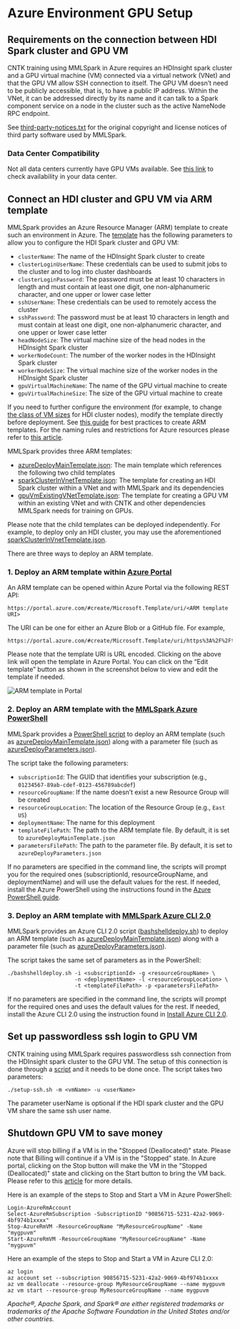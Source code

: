 # Azure Environment GPU Setup

## Requirements on the connection between HDI Spark cluster and GPU VM

CNTK training using MMLSpark in Azure requires an HDInsight spark
cluster and a GPU virtual machine (VM) connected via a virtual network
(VNet) and that the GPU VM allow SSH connection to itself.  The GPU VM
doesn’t need to be publicly accessible, that is, to have a public IP
address.  Within the VNet, it can be addressed directly by its name and
it can talk to a Spark component service on a node in the cluster such
as the active NameNode RPC endpoint.

See [third-party-notices.txt](third-party-notices.txt) for the original
copyright and license notices of third party software used by MMLSpark.

### Data Center Compatibility

Not all data centers currently have GPU VMs available.  See [this
link](https://azure.microsoft.com/en-us/pricing/details/virtual-machines/linux/)
to check availability in your data center.

## Connect an HDI cluster and GPU VM via ARM template

MMLSpark provides an Azure Resource Manager (ARM) template to create
such an environment in Azure.  The
[template](../tools/deployment/azureDeployMainTemplate.json)
has the following parameters to allow you to configure the HDI Spark
cluster and GPU VM:

- `clusterName`: The name of the HDInsight Spark cluster to create
- `clusterLoginUserName`: These credentials can be used to submit jobs
  to the cluster and to log into cluster dashboards
- `clusterLoginPassword`: The password must be at least 10 characters in
  length and must contain at least one digit, one non-alphanumeric
  character, and one upper or lower case letter
- `sshUserName`: These credentials can be used to remotely access the
  cluster
- `sshPassword`: The password must be at least 10 characters in length
  and must contain at least one digit, one non-alphanumeric character,
  and one upper or lower case letter
- `headNodeSize`: The virtual machine size of the head nodes in the
  HDInsight Spark cluster
- `workerNodeCount`: The number of the worker nodes in the HDInsight
  Spark cluster
- `workerNodeSize`: The virtual machine size of the worker nodes in the
  HDInsight Spark cluster
- `gpuVirtualMachineName`: The name of the GPU virtual machine to create
- `gpuVirtualMachineSize`: The size of the GPU virtual machine to create

If you need to further configure the environment (for example, to change
[the class of VM
sizes](https://azure.microsoft.com/en-us/pricing/details/virtual-machines/linux/)
for HDI cluster nodes), modify the template directly before deployment.
See [this
guide](https://docs.microsoft.com/en-us/azure/azure-resource-manager/resource-manager-template-best-practices)
for best practices to create ARM templates.  For the naming rules and
restrictions for Azure resources please refer to [this
article](https://docs.microsoft.com/en-us/azure/architecture/best-practices/naming-conventions).

MMLSpark provides three ARM templates:

- [azureDeployMainTemplate.json](../tools/deployment/azureDeployMainTemplate.json):
  The main template which references the following two child templates
- [sparkClusterInVnetTemplate.json](../tools/deployment/sparkClusterInVnetTemplate.json):
  The template for creating an HDI Spark cluster within a VNet and with
  MMLSpark and its dependencies
- [gpuVmExistingVNetTemplate.json](../tools/deployment/gpuVmExistingVNetTemplate.json):
  The template for creating a GPU VM within an existing VNet and with
  CNTK and other dependencies MMLSpark needs for training on GPUs.

Please note that the child templates can be deployed independently.  For
example, to deploy only an HDI cluster, you may use the aforementioned
[sparkClusterInVnetTemplate.json](../tools/deployment/sparkClusterInVnetTemplate.json).

There are three ways to deploy an ARM template.

### 1. Deploy an ARM template within [Azure Portal](https://ms.portal.azure.com/)

An ARM template can be opened within Azure Portal via the following REST API:

    https://portal.azure.com/#create/Microsoft.Template/uri/<ARM template URI>

The URI can be one for either an Azure Blob or a GitHub file.  For example,

    https://portal.azure.com/#create/Microsoft.Template/uri/https%3A%2F%2Ftongtest.blob.core.windows.net%2Fcntk%2FazureDeployMainTemplate.json

Please note that the template URI is URL encoded.  Clicking on the above
link will open the template in Azure Portal.  You can click on the “Edit
template” button as shown in the screenshot below to view and edit the
template if needed.

![ARM template in Portal](http://image.ibb.co/gZ6iiF/arm_Template_In_Portal.png)

### 2. Deploy an ARM template with the [MMLSpark Azure PowerShell](../tools/deployment/powershelldeploy.ps1)

MMLSpark provides a [PowerShell
script](../tools/deployment/powershelldeploy.ps1)
to deploy an ARM template (such as
[azureDeployMainTemplate.json](../tools/deployment/azureDeployMainTemplate.json))
along with a parameter file (such as
[azureDeployParameters.json](../tools/deployment/azureDeployParameters.json)).

The script take the following parameters:
- `subscriptionId`: The GUID that identifies your subscription (e.g.,
  `01234567-89ab-cdef-0123-456789abcdef`)
- `resourceGroupName`: If the name doesn’t exist a new Resource Group
  will be created
- `resourceGroupLocation`: The location of the Resource Group
  (e.g., `East US`)
- `deploymentName`: The name for this deployment
- `templateFilePath`: The path to the ARM template file.  By default, it
  is set to `azureDeployMainTemplate.json`
- `parametersFilePath`: The path to the parameter file.  By default, it
  is set to `azureDeployParameters.json`

If no parameters are specified in the command line, the scripts will
prompt you for the required ones (subscriptionId, resourceGroupName, and
deploymentName) and will use the default values for the rest.  If
needed, install the Azure PowerShell using the instructions found in the
[Azure PowerShell
guide](https://docs.microsoft.com/powershell/azureps-cmdlets-docs/).

### 3. Deploy an ARM template with [MMLSpark Azure CLI 2.0](../tools/deployment/bashshelldeploy.sh)

MMLSpark provides an Azure CLI 2.0 script
([bashshelldeploy.sh](../tools/deployment/bashshelldeploy.sh))
to deploy an ARM template (such as
[azureDeployMainTemplate.json](../tools/deployment/azureDeployMainTemplate.json))
along with a parameter file (such as
[azureDeployParameters.json](../tools/deployment/azureDeployMainTemplate.json)).

The script takes the same set of parameters as in the PowerShell:

    ./bashshelldeploy.sh -i <subscriptionId> -g <resourceGroupName> \
                         -n <deploymentName> -l <resourceGroupLocation> \
                         -t <templateFilePath> -p <parametersFilePath>

If no parameters are specified in the command line, the scripts will
prompt for the required ones and uses the default values for the rest.
If needed, install the Azure CLI 2.0 using the instruction found in
[Install Azure CLI
2.0](https://docs.microsoft.com/en-us/cli/azure/install-azure-cli).

## Set up passwordless ssh login to GPU VM

CNTK training using MMLSpark requires passwordless ssh connection from
the HDInsight spark cluster to the GPU VM. The setup of this connection
is done through a [script](../tools/deployment/gpuvmsetup.sh) and it needs to
be done once. The script takes two parameters:

    ./setup-ssh.sh -m <vmName> -u <userName>

The parameter userName is optional if the HDI spark cluster and the GPU
VM share the same ssh user name.

## Shutdown GPU VM to save money

Azure will stop billing if a VM is in the "Stopped (Deallocated)" state.
Please note that Billing will continue if a VM is in the "Stopped" state.
In Azure portal, clicking on the Stop button will make the VM in the
"Stopped (Deallocated)" state and clicking on the Start button to bring
the VM back. Please refer to this
[article](https://buildazure.com/2017/03/16/properly-shutdown-azure-vm-to-save-money/)
for more details.

Here is an example of the steps to Stop and Start a VM in Azure PowerShell:

    Login-AzureRmAccount
    Select-AzureRmSubscription -SubscriptionID "90856715-5231-42a2-9069-4bf974b1xxxx"
    Stop-AzureRmVM -ResourceGroupName "MyResourceGroupName" -Name "mygpuvm"
    Start-AzureRmVM -ResourceGroupName "MyResourceGroupName" -Name "mygpuvm"

Here an example of the steps to Stop and Start a VM in Azure CLI 2.0:

    az login
    az account set --subscription 90856715-5231-42a2-9069-4bf974b1xxxx
    az vm deallocate --resource-group MyResourceGroupName --name mygpuvm
    az vm start --resource-group MyResourceGroupName --name mygpuvm

*Apache®, Apache Spark, and Spark® are either registered trademarks or
trademarks of the Apache Software Foundation in the United States and/or
other countries.*
